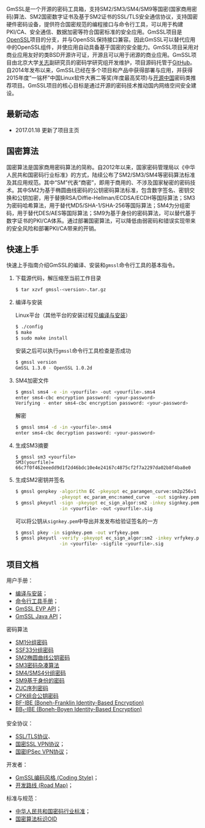 GmSSL是一个开源的密码工具箱，支持SM2/SM3/SM4/SM9等国密(国家商用密码)算法、SM2国密数字证书及基于SM2证书的SSL/TLS安全通信协议，支持国密硬件密码设备，提供符合国密规范的编程接口与命令行工具，可以用于构建PKI/CA、安全通信、数据加密等符合国密标准的安全应用。GmSSL项目是[OpenSSL](https://www.openssl.org)项目的分支，并与OpenSSL保持接口兼容。因此GmSSL可以替代应用中的OpenSSL组件，并使应用自动具备基于国密的安全能力。GmSSL项目采用对商业应用友好的类BSD开源许可证，开源且可以用于闭源的商业应用。GmSSL项目由北京大学[关志](http://infosec.pku.edu.cn/~guanzhi/)副研究员的密码学研究组开发维护，项目源码托管于[GitHub](https://github.com/guanzhi/GmSSL)。自2014年发布以来，GmSSL已经在多个项目和产品中获得部署与应用，并获得2015年度“一铭杯”中国Linux软件大赛二等奖(年度最高奖项)与[开源中国](https://www.oschina.net/p/GmSSL)密码类推荐项目。GmSSL项目的核心目标是通过开源的密码技术推动国内网络空间安全建设。

## 最新动态

- 2017.01.18 更新了项目主页

## 国密算法

国密算法是国家商用密码算法的简称。自2012年以来，国家密码管理局以《中华人民共和国密码行业标准》的方式，陆续公布了SM2/SM3/SM4等密码算法标准及其应用规范。其中“SM”代表“商密”，即用于商用的、不涉及国家秘密的密码技术。其中SM2为基于椭圆曲线密码的公钥密码算法标准，包含数字签名、密钥交换和公钥加密，用于替换RSA/Diffie-Hellman/ECDSA/ECDH等国际算法；SM3为密码哈希算法，用于替代MD5/SHA-1/SHA-256等国际算法；SM4为分组密码，用于替代DES/AES等国际算法；SM9为基于身份的密码算法，可以替代基于数字证书的PKI/CA体系。通过部署国密算法，可以降低由弱密码和错误实现带来的安全风险和部署PKI/CA带来的开销。

## 快速上手

快速上手指南介绍GmSSL的编译、安装和`gmssl`命令行工具的基本指令。

1. 下载源代码，解压缩至当前工作目录

   ```sh
   $ tar xzvf gmssl-<version>.tar.gz
   ```

2. 编译与安装

   Linux平台（其他平台的安装过程见[编译与安装](http://gmssl.org)）

   ```sh
   $ ./config
   $ make
   $ sudo make install
   ```

   安装之后可以执行`gmssl`命令行工具检查是否成功

   ```sh
   $ gmssl version
   GmSSL 1.3.0 - OpenSSL 1.0.2d
   ```

3. SM4加密文件

   ```sh
   $ gmssl sms4 -e -in <yourfile> -out <yourfile>.sms4
   enter sms4-cbc encryption password: <your-password>
   Verifying - enter sms4-cbc encryption password: <your-password>
   ```

   解密

   ```sh
   $ gmssl sms4 -d -in <yourfile>.sms4
   enter sms4-cbc decryption password: <your-password>
   ```

4. 生成SM3摘要

   ```
   $ gmssl sm3 <yourfile>
   SM3(yourfile)= 66c7f0f462eeedd9d1f2d46bdc10e4e24167c4875cf2f7a2297da02b8f4ba8e0
   ```

5. 生成SM2密钥并签名

   ```sh
   $ gmssl genpkey -algorithm EC -pkeyopt ec_paramgen_curve:sm2p256v1 \
                   -pkeyopt ec_param_enc:named_curve  -out signkey.pem
   $ gmssl pkeyutl -sign -pkeyopt ec_sign_algor:sm2 -inkey signkey.pem \
                   -in <yourfile> -out <yourfile>.sig
   ```

   可以将公钥从`signkey.pem`中导出并发发布给验证签名的一方

   ```sh
   $ gmssl pkey -in signkey.pem -out vrfykey.pem
   $ gmssl pkeyutl -verify -pkeyopt ec_sign_algor:sm2 -inkey vrfykey.pem \
                   -in <yourfile> -sigfile <yourfile>.sig
   ```


## 项目文档

用户手册：

* [编译与安装](https://github.com/guanzhi/GmSSL/wiki/install)；
* [命令行工具手册](https://github.com/guanzhi/GmSSL/wiki/commands.md)；
* [GmSSL EVP API](https://github.com/guanzhimSSL/blob/develop/doc/gmssl/evp.md)；
* [GmSSL Java API](https://github.com/guanzhi/GmSSL/blob/develop/doc/gmssl/java.md)；

密码算法

* [SM1分组密码](http://gmssl.org/docs/sm1.html)
* [SSF33分组密码](http://gmssl.org/docs/ssf33.html)
* [SM2椭圆曲线公钥密码](http://gmssl.org/docs/sm2.html)
* [SM3密码杂凑算法](http://gmssl.org/docs/sm3.html)
* [SM4/SMS4分组密码](http://gmssl.org/docs/sm4.html)
* [SM9基于身份的密码](http://gmssl.org/docs/sm9.html)
* [ZUC序列密码](http://gmssl.org/docs/zuc.html)
* [CPK组合公钥密码](http://gmssl.org/docs/cpk.html)
* [BF-IBE (Boneh-Franklin Identity-Based Encryption)](http://gmssl.org/docs/bfibe.html)
* [BB<sub>1</sub>-IBE (Boneh-Boyen Identity-Based Encryption)](http://gmssl.org/docs/bb1ibe.html)

安全协议：

* [SSL/TLS协议]()、
* [国密SSL VPN协议](http://gmssl.org/docs/sslvpn.html)；
* [国密IPSec VPN协议](http://gmssl.org/docs/ipsecvpn.html)；

开发者：

* [GmSSL编码风格 (Coding Style)](http://gmssl.org/docs/gmssl-coding-style.html)；
* [开发路线 (Road Map)](http://gmssl.org/docs/roadmap.html)；

标准与规范：

* [中华人民共和国密码行业标准](http://gmssl.org/docs/)；
* [国密算法标识OID](http://gmssl.org/docs/oid.html)
